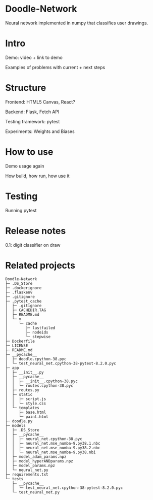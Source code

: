 # Doodle-Network

Neural network implemented in numpy that classifies user drawings. 

# Intro 

Demo: video + link to demo

Examples of problems with current + next steps

# Structure

Frontend: HTML5 Canvas, React?

Backend: Flask, Fetch API

Testing framework: pytest

Experiments: Weights and Biases

# How to use

Demo usage again

How build, how run, how use it 

# Testing

Running pytest

# Release notes

0.1: digit classifier on draw

# Related projects

```
Doodle-Network
├─ .DS_Store
├─ .dockerignore
├─ .flaskenv
├─ .gitignore
├─ .pytest_cache
│  ├─ .gitignore
│  ├─ CACHEDIR.TAG
│  ├─ README.md
│  └─ v
│     └─ cache
│        ├─ lastfailed
│        ├─ nodeids
│        └─ stepwise
├─ Dockerfile
├─ LICENSE
├─ README.md
├─ __pycache__
│  ├─ doodle.cpython-38.pyc
│  └─ test_neural_net.cpython-38-pytest-8.2.0.pyc
├─ app
│  ├─ __init__.py
│  ├─ __pycache__
│  │  ├─ __init__.cpython-38.pyc
│  │  └─ routes.cpython-38.pyc
│  ├─ routes.py
│  ├─ static
│  │  ├─ script.js
│  │  └─ style.css
│  └─ templates
│     ├─ base.html
│     └─ paint.html
├─ doodle.py
├─ models
│  ├─ .DS_Store
│  ├─ __pycache__
│  │  ├─ neural_net.cpython-38.pyc
│  │  ├─ neural_net.mse_numba-9.py38.1.nbc
│  │  ├─ neural_net.mse_numba-9.py38.2.nbc
│  │  └─ neural_net.mse_numba-9.py38.nbi
│  ├─ model_adam_params.npz
│  ├─ model_hyperANDparams.npz
│  ├─ model_params.npz
│  └─ neural_net.py
├─ requirements.txt
└─ tests
   ├─ __pycache__
   │  └─ test_neural_net.cpython-38-pytest-8.2.0.pyc
   └─ test_neural_net.py

```